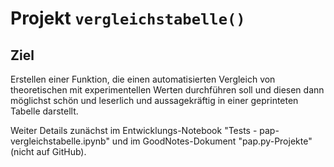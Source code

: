 # Projekt `vergleichstabelle()`
## Ziel
Erstellen einer Funktion, die einen automatisierten Vergleich von theoretischen mit experimentellen Werten durchführen soll und diesen dann möglichst schön und leserlich und aussagekräftig in einer geprinteten Tabelle darstellt.

Weiter Details zunächst im Entwicklungs-Notebook "Tests - pap-vergleichstabelle.ipynb" und im GoodNotes-Dokument "pap.py-Projekte" (nicht auf GitHub).
